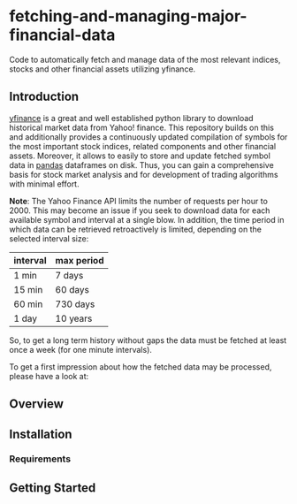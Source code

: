 # fetching-and-managing-major-financial-data
Code to automatically fetch and manage data of the most relevant indices, stocks and other financial assets utilizing yfinance.


## Introduction

[yfinance](https://github.com/ranaroussi/yfinance) is a great and well established python library to download historical market data from Yahoo! finance. This repository builds on this and additionally provides a continuously updated compilation of symbols for the most important stock indices, related components and other financial assets. Moreover, it allows to easily to store and update fetched symbol data in [pandas](https://github.com/pandas-dev/pandas) dataframes on disk. Thus, you can gain a comprehensive basis for stock market analysis and for development of trading algorithms with minimal effort.

**Note**: The Yahoo Finance API limits the number of requests per hour to 2000. This may become an issue if you seek to download data for each available symbol and interval at a single blow. In addition, the time period in which data can be retrieved retroactively is limited, depending on the selected interval size:

| interval  | max period |
| ------------- | ------------- |
| 1 min  | 7 days  |
| 15 min  | 60 days  |
| 60 min  | 730 days  |
| 1 day  | 10 years  |

So, to get a long term history without gaps the data must be fetched at least once a week (for one minute intervals).

To get a first impression about how the fetched data may be processed, please have a look at:

## Overview


## Installation
### Requirements


## Getting Started





